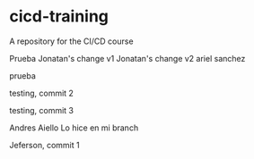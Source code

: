 # cicd-training
A repository for the CI/CD course

Prueba
Jonatan's change v1
Jonatan's change v2
ariel sanchez

prueba

testing, commit 2

testing, commit 3

Andres Aiello
Lo hice en mi branch

Jeferson, commit 1